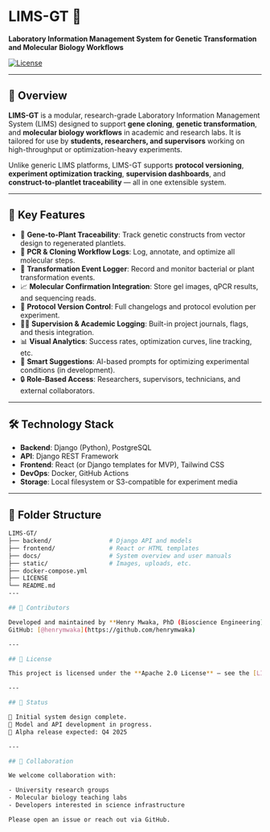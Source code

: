 # LIMS-GT 🧬  
**Laboratory Information Management System for Genetic Transformation and Molecular Biology Workflows**

[![License](https://img.shields.io/badge/license-Apache%202.0-blue.svg)](LICENSE)

---

## 📌 Overview

**LIMS-GT** is a modular, research-grade Laboratory Information Management System (LIMS) designed to support **gene cloning**, **genetic transformation**, and **molecular biology workflows** in academic and research labs. It is tailored for use by **students, researchers, and supervisors** working on high-throughput or optimization-heavy experiments.

Unlike generic LIMS platforms, LIMS-GT supports **protocol versioning**, **experiment optimization tracking**, **supervision dashboards**, and **construct-to-plantlet traceability** — all in one extensible system.

---

## 🌟 Key Features

- 🔬 **Gene-to-Plant Traceability**: Track genetic constructs from vector design to regenerated plantlets.
- 🧪 **PCR & Cloning Workflow Logs**: Log, annotate, and optimize all molecular steps.
- 🧬 **Transformation Event Logger**: Record and monitor bacterial or plant transformation events.
- 📈 **Molecular Confirmation Integration**: Store gel images, qPCR results, and sequencing reads.
- 🧾 **Protocol Version Control**: Full changelogs and protocol evolution per experiment.
- 👩‍🏫 **Supervision & Academic Logging**: Built-in project journals, flags, and thesis integration.
- 📊 **Visual Analytics**: Success rates, optimization curves, line tracking, etc.
- 🧠 **Smart Suggestions**: AI-based prompts for optimizing experimental conditions (in development).
- 🔒 **Role-Based Access**: Researchers, supervisors, technicians, and external collaborators.

---

## 🛠️ Technology Stack

- **Backend**: Django (Python), PostgreSQL
- **API**: Django REST Framework
- **Frontend**: React (or Django templates for MVP), Tailwind CSS
- **DevOps**: Docker, GitHub Actions
- **Storage**: Local filesystem or S3-compatible for experiment media

---

## 📂 Folder Structure

```bash
LIMS-GT/
├── backend/                # Django API and models
├── frontend/               # React or HTML templates
├── docs/                   # System overview and user manuals
├── static/                 # Images, uploads, etc.
├── docker-compose.yml
├── LICENSE
└── README.md
---

## 👥 Contributors

Developed and maintained by **Henry Mwaka, PhD (Bioscience Engineering)**  
GitHub: [@henrymwaka](https://github.com/henrymwaka)

---

## 📄 License

This project is licensed under the **Apache 2.0 License** — see the [LICENSE](LICENSE) file for details.

---

## 🚧 Status

🚀 Initial system design complete.  
🔧 Model and API development in progress.  
📅 Alpha release expected: Q4 2025

---

## 🤝 Collaboration

We welcome collaboration with:

- University research groups  
- Molecular biology teaching labs  
- Developers interested in science infrastructure  

Please open an issue or reach out via GitHub.
